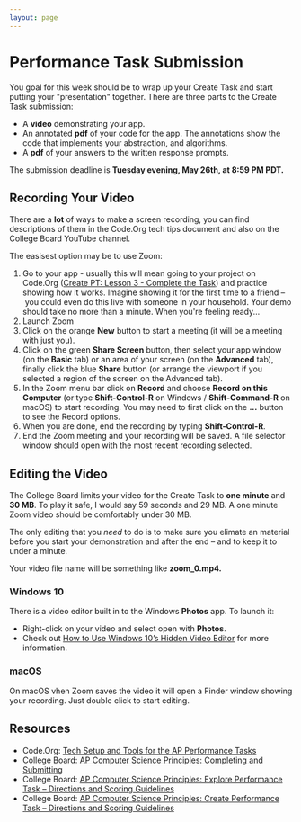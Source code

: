 ```yaml
---
layout: page
---
```


<!--img class="overview-image" src=""-->

# Performance Task Submission

You goal for this week should be to wrap up your Create Task and start putting your "presentation" together. There are three parts to the Create Task submission:
* A **video** demonstrating your app.
* An annotated **pdf** of your code for the app. The annotations show the code that implements your abstraction, and algorithms.
* A **pdf** of your answers to the written response prompts.

The submission deadline is **Tuesday evening, May 26th, at 8:59 PM PDT.**

## Recording Your Video

There are a **lot** of ways to make a screen recording, you can find descriptions of them in the Code.Org tech tips document and also on the College Board YouTube channel.

The easisest option may be to use Zoom:
1. Go to your app - usually this will mean going to your project on Code.Org ([Create PT: Lesson 3 - Complete the Task](https://studio.code.org/s/csp-create-2019/stage/3/puzzle/2)) and practice showing how it works. Imagine showing it for the first time to a friend – you could even do this live with someone in your household. Your demo should take no more than a minute. When you're feeling ready...
1. Launch Zoom
1. Click on the orange **New** button to start a meeting (it will be a meeting with just you).
1. Click on the green **Share Screen** button, then select your app window (on the **Basic** tab) or an area of your screen (on the **Advanced** tab), finally click the blue **Share** button (or arrange the viewport if you selected a region of the screen on the Advanced tab).
1. In the Zoom menu bar click on **Record** and choose **Record on this Computer** (or type **Shift-Control-R** on Windows / **Shift-Command-R** on macOS) to start recording. You may need to first click on the **...** button to see the Record options.
1. When you are done, end the recording by typing **Shift-Control-R**.
1. End the Zoom meeting and your recording will be saved. A file selector window should open with the most recent recording selected.

## Editing the Video

The College Board limits your video for the Create Task to **one minute** and **30 MB**. To play it safe, I would say 59 seconds and 29 MB. A one minute Zoom video should be comfortably under 30 MB.

The only editing that you *need* to do is to make sure you elimate an material before you start your demonstration and after the end – and to keep it to under a minute.

Your video file name will be something like **zoom_0.mp4.**

### Windows 10

There is a video editor built in to the Windows **Photos** app. To launch it:

* Right-click on your video and select open with **Photos**.
* Check out [How to Use Windows 10’s Hidden Video Editor](https://www.howtogeek.com/355524/how-to-use-windows-10s-hidden-video-editor/) for more information.

### macOS

On macOS vhen Zoom saves the video it will open a Finder window showing your recording. Just double click to start editing.

## Resources

* Code.Org: [Tech Setup and Tools for the AP Performance Tasks](https://studio.code.org/s/csp-create-2019/stage/1/puzzle/2)
* College Board: [AP Computer Science Principles: Completing and Submitting](https://www.youtube.com/watch?v=8Re-4WqPs10)
* College Board: [AP Computer Science Principles: Explore Performance Task – Directions and Scoring Guidelines](https://www.youtube.com/watch?v=aIask_Xm_ps)
* College Board: [AP Computer Science Principles: Create Performance Task – Directions and Scoring Guidelines](https://www.youtube.com/watch?v=9d-zQu02rc8)

<!-- Pull in repostitory-scope variables from _data/page.yml -->
